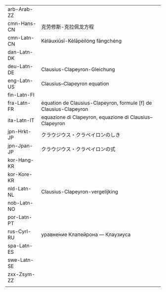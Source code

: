 | | | |
|-|-|-|
| arb-Arab-ZZ |  |  |
| cmn-Hans-CN | 克劳修斯-克拉佩龙方程 |  |
| cmn-Latn-CN | Kèláuxiūsī-Kèlāpèilóng fāngchéng |  |
| dan-Latn-DK |  |  |
| deu-Latn-DE | Clausius-Clapeyron-Gleichung |  |
| eng-Latn-US | Clausius–Clapeyron equation |  |
| fin-Latn-FI |  |  |
| fra-Latn-FR | équation de Clausius-Clapeyron, formule [f] de Clausius-Clapeyron |  |
| ita-Latn-IT | equazione di Clapeyron, equazione di Clausius–Clapeyron |  |
| jpn-Hrkt-JP | クラウジウス・クラペイロンのしき |  |
| jpn-Jpan-JP | クラウジウス・クラペイロンの式 |  |
| kor-Hang-KR |  |  |
| kor-Kore-KR |  |  |
| nld-Latn-NL | Clausius-Clapeyron-vergelijking |  |
| nob-Latn-NO |  |  |
| por-Latn-PT |  |  |
| rus-Cyrl-RU | уравне́ние Клапейрона — Клаузиуса |  |
| spa-Latn-ES |  |  |
| swe-Latn-SE |  |  |
| zxx-Zsym-ZZ |  |  |
|  |  |  |
